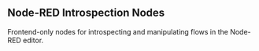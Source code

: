 ## Node-RED Introspection Nodes

Frontend-only nodes for introspecting and manipulating flows in the Node-RED editor.
